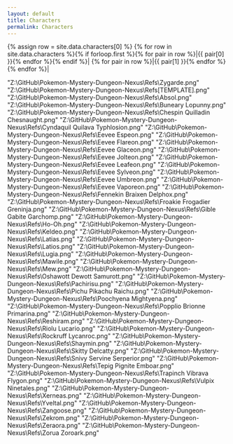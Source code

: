 ```yaml
---
layout: default
title: Characters
permalink: Characters
---
```

{% assign row = site.data.characters[0] %}
{% for row in site.data.characters %}{% if forloop.first %}{% for pair in row %}|{{ pair[0] }}{% endfor %}{% endif %}|
{% for pair in row %}|{{ pair[1] }}{% endfor %}{% endfor %}|

"Z:\GitHub\Pokemon-Mystery-Dungeon-Nexus\Refs\Zygarde.png"
"Z:\GitHub\Pokemon-Mystery-Dungeon-Nexus\Refs\[TEMPLATE].png"
"Z:\GitHub\Pokemon-Mystery-Dungeon-Nexus\Refs\Absol.png"
"Z:\GitHub\Pokemon-Mystery-Dungeon-Nexus\Refs\Buneary Lopunny.png"
"Z:\GitHub\Pokemon-Mystery-Dungeon-Nexus\Refs\Chespin Quilladin Chesnaught.png"
"Z:\GitHub\Pokemon-Mystery-Dungeon-Nexus\Refs\Cyndaquil Quilava Typhlosion.png"
"Z:\GitHub\Pokemon-Mystery-Dungeon-Nexus\Refs\Eevee Espeon.png"
"Z:\GitHub\Pokemon-Mystery-Dungeon-Nexus\Refs\Eevee Flareon.png"
"Z:\GitHub\Pokemon-Mystery-Dungeon-Nexus\Refs\Eevee Glaceon.png"
"Z:\GitHub\Pokemon-Mystery-Dungeon-Nexus\Refs\Eevee Jolteon.png"
"Z:\GitHub\Pokemon-Mystery-Dungeon-Nexus\Refs\Eevee Leafeon.png"
"Z:\GitHub\Pokemon-Mystery-Dungeon-Nexus\Refs\Eevee Sylveon.png"
"Z:\GitHub\Pokemon-Mystery-Dungeon-Nexus\Refs\Eevee Umbreon.png"
"Z:\GitHub\Pokemon-Mystery-Dungeon-Nexus\Refs\Eevee Vaporeon.png"
"Z:\GitHub\Pokemon-Mystery-Dungeon-Nexus\Refs\Fennekin Braixen Delphox.png"
"Z:\GitHub\Pokemon-Mystery-Dungeon-Nexus\Refs\Froakie Frogadier Greninja.png"
"Z:\GitHub\Pokemon-Mystery-Dungeon-Nexus\Refs\Gible Gabite Garchomp.png"
"Z:\GitHub\Pokemon-Mystery-Dungeon-Nexus\Refs\Ho-Oh.png"
"Z:\GitHub\Pokemon-Mystery-Dungeon-Nexus\Refs\Keldeo.png"
"Z:\GitHub\Pokemon-Mystery-Dungeon-Nexus\Refs\Latias.png"
"Z:\GitHub\Pokemon-Mystery-Dungeon-Nexus\Refs\Latios.png"
"Z:\GitHub\Pokemon-Mystery-Dungeon-Nexus\Refs\Lugia.png"
"Z:\GitHub\Pokemon-Mystery-Dungeon-Nexus\Refs\Mawile.png"
"Z:\GitHub\Pokemon-Mystery-Dungeon-Nexus\Refs\Mew.png"
"Z:\GitHub\Pokemon-Mystery-Dungeon-Nexus\Refs\Oshawott Dewott Samurott.png"
"Z:\GitHub\Pokemon-Mystery-Dungeon-Nexus\Refs\Pachirisu.png"
"Z:\GitHub\Pokemon-Mystery-Dungeon-Nexus\Refs\Pichu Pikachu Raichu.png"
"Z:\GitHub\Pokemon-Mystery-Dungeon-Nexus\Refs\Poochyena Mightyena.png"
"Z:\GitHub\Pokemon-Mystery-Dungeon-Nexus\Refs\Popplio Brionne Primarina.png"
"Z:\GitHub\Pokemon-Mystery-Dungeon-Nexus\Refs\Reshiram.png"
"Z:\GitHub\Pokemon-Mystery-Dungeon-Nexus\Refs\Riolu Lucario.png"
"Z:\GitHub\Pokemon-Mystery-Dungeon-Nexus\Refs\Rockruff Lycanroc.png"
"Z:\GitHub\Pokemon-Mystery-Dungeon-Nexus\Refs\Shaymin.png"
"Z:\GitHub\Pokemon-Mystery-Dungeon-Nexus\Refs\Skitty Delcatty.png"
"Z:\GitHub\Pokemon-Mystery-Dungeon-Nexus\Refs\Snivy Servine Serperior.png"
"Z:\GitHub\Pokemon-Mystery-Dungeon-Nexus\Refs\Tepig Pignite Emboar.png"
"Z:\GitHub\Pokemon-Mystery-Dungeon-Nexus\Refs\Trapinch Vibrava Flygon.png"
"Z:\GitHub\Pokemon-Mystery-Dungeon-Nexus\Refs\Vulpix Ninetales.png"
"Z:\GitHub\Pokemon-Mystery-Dungeon-Nexus\Refs\Xerneas.png"
"Z:\GitHub\Pokemon-Mystery-Dungeon-Nexus\Refs\Yveltal.png"
"Z:\GitHub\Pokemon-Mystery-Dungeon-Nexus\Refs\Zangoose.png"
"Z:\GitHub\Pokemon-Mystery-Dungeon-Nexus\Refs\Zekrom.png"
"Z:\GitHub\Pokemon-Mystery-Dungeon-Nexus\Refs\Zeraora.png"
"Z:\GitHub\Pokemon-Mystery-Dungeon-Nexus\Refs\Zorua Zoroark.png"